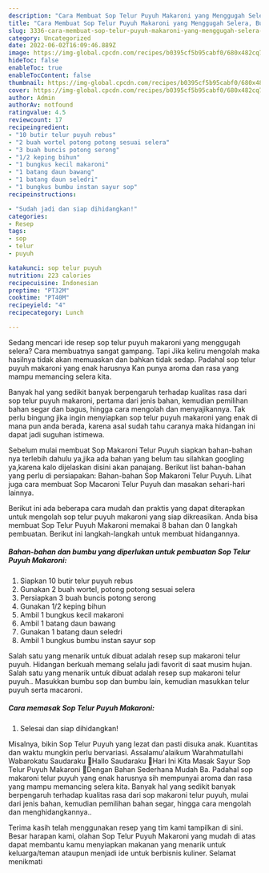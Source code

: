 ```yaml
---
description: "Cara Membuat Sop Telur Puyuh Makaroni yang Menggugah Selera, Buat Buka Puasa Lezat"
title: "Cara Membuat Sop Telur Puyuh Makaroni yang Menggugah Selera, Buat Buka Puasa Lezat"
slug: 3336-cara-membuat-sop-telur-puyuh-makaroni-yang-menggugah-selera-buat-buka-puasa-lezat
category: Uncategorized
date: 2022-06-02T16:09:46.889Z
image: https://img-global.cpcdn.com/recipes/b0395cf5b95cabf0/680x482cq70/sop-telur-puyuh-makaroni-foto-resep-utama.jpg
hideToc: false
enableToc: true
enableTocContent: false
thumbnail: https://img-global.cpcdn.com/recipes/b0395cf5b95cabf0/680x482cq70/sop-telur-puyuh-makaroni-foto-resep-utama.jpg
cover: https://img-global.cpcdn.com/recipes/b0395cf5b95cabf0/680x482cq70/sop-telur-puyuh-makaroni-foto-resep-utama.jpg
author: Admin
authorAv: notfound
ratingvalue: 4.5
reviewcount: 17
recipeingredient:
- "10 butir telur puyuh rebus"
- "2 buah wortel potong potong sesuai selera"
- "3 buah buncis potong serong"
- "1/2 keping bihun"
- "1 bungkus kecil makaroni"
- "1 batang daun bawang"
- "1 batang daun seledri"
- "1 bungkus bumbu instan sayur sop"
recipeinstructions:

- "Sudah jadi dan siap dihidangkan!"
categories:
- Resep
tags:
- sop
- telur
- puyuh

katakunci: sop telur puyuh 
nutrition: 223 calories
recipecuisine: Indonesian
preptime: "PT32M"
cooktime: "PT40M"
recipeyield: "4"
recipecategory: Lunch

---
```



Sedang mencari ide resep sop telur puyuh makaroni yang menggugah selera? Cara membuatnya sangat gampang. Tapi Jika keliru mengolah maka hasilnya tidak akan memuaskan dan bahkan tidak sedap. Padahal sop telur puyuh makaroni yang enak harusnya Kan punya aroma dan rasa yang mampu memancing selera kita.


Banyak hal yang sedikit banyak berpengaruh terhadap kualitas rasa dari sop telur puyuh makaroni, pertama dari jenis bahan, kemudian pemilihan bahan segar dan bagus, hingga cara mengolah dan menyajikannya. Tak perlu bingung jika ingin menyiapkan sop telur puyuh makaroni yang enak di mana pun anda berada, karena asal sudah tahu caranya maka hidangan ini dapat jadi suguhan istimewa.

Sebelum mulai membuat Sop Makaroni Telur Puyuh siapkan bahan-bahan nya terlebih dahulu ya,jika ada bahan yang belum tau silahkan googling ya,karena kalo dijelaskan disini akan panajang. Berikut list bahan-bahan yang perlu di persiapakan: Bahan-bahan Sop Makaroni Telur Puyuh. Lihat juga cara membuat Sop Macaroni Telur Puyuh dan masakan sehari-hari lainnya.


Berikut ini ada beberapa cara mudah dan praktis yang dapat diterapkan untuk mengolah sop telur puyuh makaroni yang siap dikreasikan. Anda bisa membuat Sop Telur Puyuh Makaroni memakai 8 bahan dan 0 langkah pembuatan. Berikut ini langkah-langkah untuk membuat hidangannya.

<!--inarticleads1-->

##### Bahan-bahan dan bumbu yang diperlukan untuk pembuatan Sop Telur Puyuh Makaroni:

1. Siapkan 10 butir telur puyuh rebus
1. Gunakan 2 buah wortel, potong potong sesuai selera
1. Persiapkan 3 buah buncis potong serong
1. Gunakan 1/2 keping bihun
1. Ambil 1 bungkus kecil makaroni
1. Ambil 1 batang daun bawang
1. Gunakan 1 batang daun seledri
1. Ambil 1 bungkus bumbu instan sayur sop


Salah satu yang menarik untuk dibuat adalah resep sup makaroni telur puyuh. Hidangan berkuah memang selalu jadi favorit di saat musim hujan. Salah satu yang menarik untuk dibuat adalah resep sup makaroni telur puyuh.. Masukkan bumbu sop dan bumbu lain, kemudian masukkan telur puyuh serta macaroni. 

<!--inarticleads2-->

##### Cara memasak Sop Telur Puyuh Makaroni:


1. Selesai dan siap dihidangkan!

Misalnya, bikin Sop Telur Puyuh yang lezat dan pasti disuka anak. Kuantitas dan waktu mungkin perlu bervariasi. Assalamu&#39;alaikum Warahmatullahi Wabarokatu Saudaraku 🤗Hallo Saudaraku 🤗Hari Ini Kita Masak Sayur Sop Telur Puyuh Makaroni 🤤Dengan Bahan Sederhana Mudah Ba. Padahal sop makaroni telur puyuh yang enak harusnya sih mempunyai aroma dan rasa yang mampu memancing selera kita. Banyak hal yang sedikit banyak berpengaruh terhadap kualitas rasa dari sop makaroni telur puyuh, mulai dari jenis bahan, kemudian pemilihan bahan segar, hingga cara mengolah dan menghidangkannya.. 

Terima kasih telah menggunakan resep yang tim kami tampilkan di sini. Besar harapan kami, olahan Sop Telur Puyuh Makaroni yang mudah di atas dapat membantu kamu menyiapkan makanan yang menarik untuk keluarga/teman ataupun menjadi ide untuk berbisnis kuliner. Selamat menikmati
